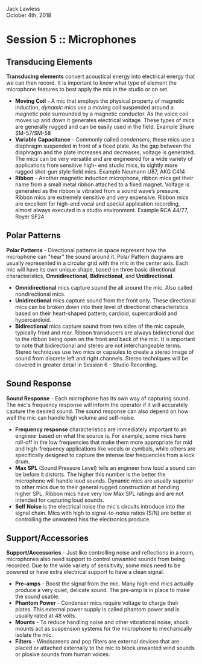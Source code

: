 Jack Lawless   
October 4th, 2018
# Session 5 :: Microphones
## Transducing Elements
**Transducing elements** convert acoustical energy into electrical energy that we can then record. It is important to know what type of element the microphone features to best apply the mix in the studio or on set.
* **Moving Coil** - A mic that employs the physical property of magnetic induction, _dynamic_ mics use a moving coil suspended around a magnetic pole surrounded by a magnetic conductor.  As the voice coil moves up and down it generates electrical voltage. These types of mics are generally rugged and can be easily used in the field. Example Shure SM-57/SM-58
* **Variable Capacitance** -  Commonly called _condensers_, these mics use a diaphragm suspended in front of a ficed plate. As the gap between the diaphragm and the plate increases and decreases, voltage is generated. The mics can be very versatile and are engineered for a wide variety of applications from sensitive high- end studio mics, to sightly more rugged shot-gun style field mics. Example Neumann U87, AKG C414
* **Ribbon** - Another magnetic induction microphone, ribbon mics get their name from a small metal ribbon attached to a fixed magnet.  Voltage is generated as the ribbon is vibrated from a sound wave’s pressure.  Ribbon mics are extremely sensitive and very expensive.  Ribbon mics are excellent for high-end vocal and special application recording, almost always executed in a studio environment. Example RCA 44/77, Royer SF24

## Polar Patterns
 **Polar Patterns** - Directional patterns in space represent how the microphone can "hear" the sound around it. Polar Pattern diagrams are usually represented in a circular grid with the mic in the center axis. Each mic will have its own unique shape, based on three basic directional characteristics, **Omnidirectional**, **Bidirectional**, and **Unidirectional**.
* **Omnidirectional** mics capture sound the all around the mic. Also called nondirectional mics.
* **Unidirectional** mics capture sound from the front only. These directional mics can be broken down into their level of directional characteristics based on their heart-shaped pattern; cardioid, supercardioid and hypercardioid. 
* **Bidirectional** mics capture sound from two sides of the mic capsule, typically front and rear. Ribbon transducers are always bidirectional due to the ribbon being open on the front and back of the mic. It is important to note that bidirectional and stereo are not interchangeable terms. Stereo techniques use two mics or capsules to create a stereo image of sound from discrete left and right channels. Stereo techniques will be covered in greater detail in Session 6 - Studio Recording.

## Sound Response
**Sound Response** - Each microphone has its own way of capturing sound. The mic's frequency response will inform the operator if it will accurately capture the desired sound. The sound response can also depend on how well the mic can handle high volume and self-noise.
* **Frequency response** characteristics are immediately important to an engineer based on what the source is. For example, some mics have roll-off in the low frequencies that make them more appropriate for mid and high-frequency applications like vocals or cymbals, while others are specifically designed to capture the intense low frequencies from a kick drum.
* **Max SPL** (Sound Pressure Level) tells an engineer how loud a sound can be before it distorts. The higher this number is the better the microphone will handle loud sounds. Dynamic mics are usually superior to other mics due to their general rugged construction at handling higher SPL. Ribbon mics have very low Max SPL ratings and are not intended for capturing loud sounds.
* **Self Noise** is the electrical noise the mic's circuits introduce into the signal chain. Mics with high to signal-to-noise ratios (S/N) are better at controlling the unwanted hiss the electronics produce.

## Support/Accessories
**Support/Accessories** - Just like controlling noise and reflections in a room, microphones also need support to control unwanted sounds from being recorded. Due to the wide variety of sensitivity, some mics need to be powered or have extra electrical support to have a clean signal.
* **Pre-amps** - Boost the signal from the mic. Many high-end mics actually produce a very quiet, delicate sound. The pre-amp is in place to make the sound usable.
* **Phantom Power** - Condenser mics require voltage to charge their plates. This external power supply is called phantom power and is usually rated at 48 volts.
* **Mounts** - To reduce handling noise and other vibrational noise, shock mounts act as suspension systems for the microphone to mechanically isolate the mic.
* **Filters** - Windscreens and pop filters are external devices that are placed or attached externally to the mic to block unwanted wind sounds or plosive sounds from human voices.
